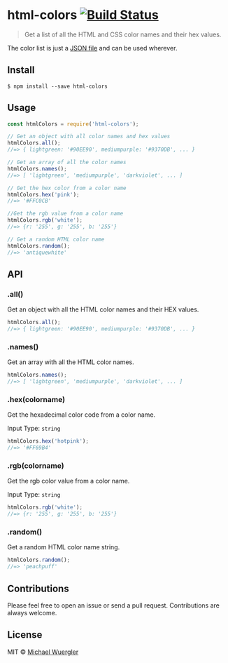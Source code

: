 # html-colors [![Build Status](https://travis-ci.org/radiovisual/html-colors.svg?branch=master)](https://travis-ci.org/radiovisual/html-colors)

> Get a list of all the HTML and CSS color names and their hex values.

The color list is just a [JSON file](html-colors.json) and can be used wherever.

## Install

```
$ npm install --save html-colors
```

## Usage

```js
const htmlColors = require('html-colors');

// Get an object with all color names and hex values
htmlColors.all();
//=> { lightgreen: '#90EE90', mediumpurple: '#9370DB', ... }

// Get an array of all the color names
htmlColors.names();
//=> [ 'lightgreen', 'mediumpurple', 'darkviolet', ... ]

// Get the hex color from a color name
htmlColors.hex('pink');
//=> '#FFC0CB'

//Get the rgb value from a color name
htmlColors.rgb('white');
//=> {r: '255', g: '255', b: '255'}

// Get a random HTML color name
htmlColors.random();
//=> 'antiquewhite'
```


## API

### .all()

Get an object with all the HTML color names and their HEX values.

```js
htmlColors.all();
//=> { lightgreen: '#90EE90', mediumpurple: '#9370DB', ... }
```

### .names()

Get an array with all the HTML color names.

```js
htmlColors.names();
//=> [ 'lightgreen', 'mediumpurple', 'darkviolet', ... ]
```

### .hex(colorname)

Get the hexadecimal color code from a color name.

Input Type: `string`<br/>

```js
htmlColors.hex('hotpink');
//=> '#FF69B4'
```

### .rgb(colorname)

Get the rgb color value from a color name.

Input Type: `string`<br/>

```js
htmlColors.rgb('white');
//=> {r: '255', g: '255', b: '255'}
```

### .random()

Get a random HTML color name string.

```js
htmlColors.random();
//=> 'peachpuff'
```
## Contributions

Please feel free to open an issue or send a pull request. Contributions are always
welcome.

## License

MIT © [Michael Wuergler](http://numetriclabs.com)
